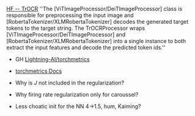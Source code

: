 

[HF --  TrOCR](https://huggingface.co/docs/transformers/en/model_doc/trocr)
''The [ViTImageProcessor/DeiTImageProcessor] class is responsible for preprocessing the input image and [RobertaTokenizer/XLMRobertaTokenizer] decodes the generated target tokens to the target string. The TrOCRProcessor wraps [ViTImageProcessor/DeiTImageProcessor] and [RobertaTokenizer/XLMRobertaTokenizer] into a single instance to both extract the input features and decode the predicted token ids.''




* GH [Lightning-AI/torchmetrics](https://github.com/Lightning-AI/torchmetrics)
* [torchmetrics Docs](https://lightning.ai/docs/torchmetrics/stable/)


* Why is $J$ not included in the regularization?
* Why firing rate regularization only for caroussel?
* Less choatic init for the NN 4->1.5, hum, Kaiming?


